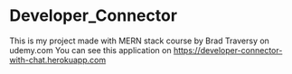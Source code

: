 # Developer_Connector
This is my project made with MERN stack course by Brad Traversy on udemy.com
You can see this application on https://developer-connector-with-chat.herokuapp.com
